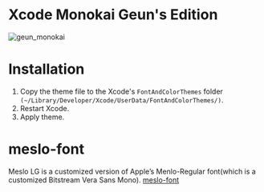 # Xcode Monokai Geun's Edition
![geun_monokai](https://cloud.githubusercontent.com/assets/1306061/6095099/e79390ca-af8e-11e4-97c7-407ffc4ff072.png)


# Installation
1. Copy the theme file to the Xcode's ``FontAndColorThemes`` folder ``(~/Library/Developer/Xcode/UserData/FontAndColorThemes/)``.
2. Restart Xcode.
3. Apply theme.

# meslo-font
Meslo LG is a customized version of Apple’s Menlo-Regular font(which is a customized Bitstream Vera Sans Mono).
[meslo-font](https://github.com/andreberg/Meslo-Font)

